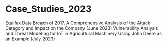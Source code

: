 # Case_Studies_2023
Equifax Data Breach of 2017. A Comprehensive Analysis of the Attack
Category and Impact on the Company (June 2023)
Vulnerability Analysis and Threat Modeling for IoT in Agricultural Machinery
Using John Deere as an Example (July 2023)
